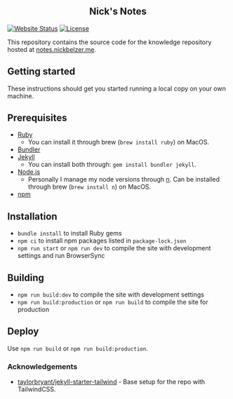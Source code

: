 <h2 align="center">Nick's Notes</h2>

[![Website Status](https://img.shields.io/website?down_color=critical&down_message=down&up_color=success&up_message=online&url=https%3A%2F%2Fnotes.nickbelzer.me)](https://notes.nickbelzer.me)
[![License](https://img.shields.io/badge/license-MIT-blue.svg)](https://opensource.org/licenses/MIT)


This repository contains the source code for the knowledge repository hosted at [notes.nickbelzer.me](https://notes.nickbelzer.me).

## Getting started

These instructions should get you started running a local copy on your own machine.


## Prerequisites
* [Ruby](https://www.ruby-lang.org/en/)
  - You can install it through brew (`brew install ruby`) on MacOS.
* [Bundler](http://bundler.io/)
* [Jekyll](https://jekyllrb.com/)
  - You can install both through: `gem install bundler jekyll`.
* [Node.js](https://nodejs.org/en/)
  - Personally I manage my node versions through [n](https://github.com/tj/n). Can be installed through brew (`brew install n`) on MacOS.
* [npm](https://www.npmjs.com/)


## Installation
* `bundle install` to install Ruby gems
* `npm ci` to install npm packages listed in `package-lock.json`
* `npm run start` or `npm run dev` to compile the site with development settings and run BrowserSync

## Building
* `npm run build:dev` to compile the site with development settings
* `npm run build:production` or `npm run build` to compile the site for production

## Deploy
Use `npm run build` or `npm run build:production`.

### Acknowledgements
 -  [taylorbryant/jekyll-starter-tailwind](https://github.com/taylorbryant/jekyll-starter-tailwind) - Base setup for the repo with TailwindCSS. 
